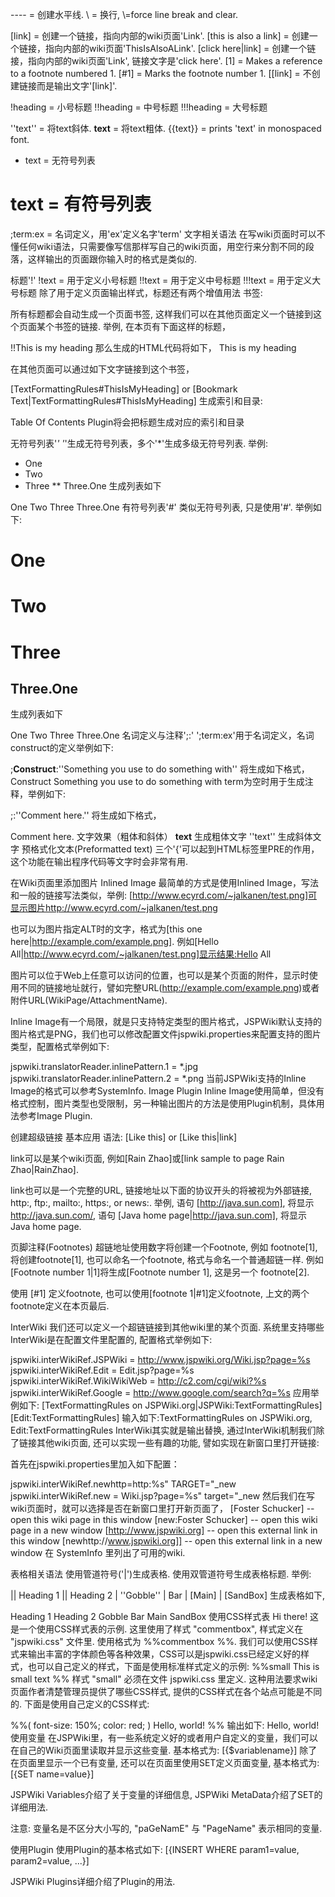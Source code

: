 ----       = 创建水平线.
\\         = 换行, \\\=force line break and clear.

[link]     = 创建一个链接，指向内部的wiki页面'Link'.
[this is also a link] = 创建一个链接，指向内部的wiki页面'ThisIsAlsoALink'.
[click here|link] = 创建一个链接，指向内部的wiki页面'Link', 链接文字是'click here'.
[1]        = Makes a reference to a footnote numbered 1.
[#1]       = Marks the footnote number 1.
[[link]    = 不创建链接而是输出文字'[link]'.

!heading   = 小号标题
!!heading  = 中号标题
!!!heading = 大号标题

''text''   = 将text斜体.
__text__   = 将text粗体.
{{text}}   = prints 'text' in monospaced font.

* text     = 无符号列表
# text     = 有符号列表
;term:ex   = 名词定义，用'ex'定义名字'term'
文字相关语法
在写wiki页面时可以不懂任何wiki语法，只需要像写信那样写自己的wiki页面，用空行来分割不同的段落，这样输出的页面跟你输入时的格式是类似的.

标题'!'
!text    = 用于定义小号标题
!!text   = 用于定义中号标题
!!!text  = 用于定义大号标题
除了用于定义页面输出样式，标题还有两个增值用法
书签:

所有标题都会自动生成一个页面书签, 这样我们可以在其他页面定义一个链接到这个页面某个书签的链接. 举例, 在本页有下面这样的标题，

!!This is my heading
那么生成的HTML代码将如下，
This is my heading

在其他页面可以通过如下文字链接到这个书签，

[TextFormattingRules#ThisIsMyHeading]
or [Bookmark Text|TextFormattingRules#ThisIsMyHeading]
生成索引和目录:

Table Of Contents Plugin将会把标题生成对应的索引和目录

无符号列表'*'
'*'生成无符号列表，多个'*'生成多级无符号列表. 举例:
* One
* Two
* Three
** Three.One
生成列表如下

One
Two
Three
Three.One
有符号列表'#'
类似无符号列表, 只是使用'#'. 举例如下:
# One
# Two
# Three
## Three.One
生成列表如下

One
Two
Three
Three.One
名词定义与注释';:'
';term:ex'用于名词定义，名词construct的定义举例如下:

;__Construct__:''Something you use to do something with''
将生成如下格式，
Construct
Something you use to do something with
term为空时用于生成注释，举例如下:

;:''Comment here.''
将生成如下格式，

Comment here.
文字效果（粗体和斜体）
__text__      生成粗体文字
''text''      生成斜体文字
预格式化文本(Preformatted text)
三个'{'可以起到HTML标签里PRE的作用，这个功能在输出程序代码等文字时会非常有用.

在Wiki页面里添加图片
Inlined Image
最简单的方式是使用Inlined Image，写法和一般的链接写法类似，举例: [http://www.ecyrd.com/~jalkanen/test.png]可显示图片http://www.ecyrd.com/~jalkanen/test.png

也可以为图片指定ALT时的文字，格式为[this one here|http://example.com/example.png]. 例如[Hello All|http://www.ecyrd.com/~jalkanen/test.png]显示结果:Hello All

图片可以位于Web上任意可以访问的位置，也可以是某个页面的附件，显示时使用不同的链接地址就行，譬如完整URL(http://example.com/example.png)或者附件URL(WikiPage/AttachmentName).

Inline Image有一个局限，就是只支持特定类型的图片格式，JSPWiki默认支持的图片格式是PNG，我们也可以修改配置文件jspwiki.properties来配置支持的图片类型，配置格式举例如下:

jspwiki.translatorReader.inlinePattern.1 = *.jpg
jspwiki.translatorReader.inlinePattern.2 = *.png
当前JSPWiki支持的Inline Image的格式可以参考SystemInfo.
Image Plugin
Inline Image使用简单，但没有格式控制，图片类型也受限制，另一种输出图片的方法是使用Plugin机制，具体用法参考Image Plugin.

创建超级链接
基本应用
语法: [Like this] or [Like this|link]

link可以是某个wiki页面, 例如[Rain Zhao]或[link sample to page Rain Zhao|RainZhao].

link也可以是一个完整的URL, 链接地址以下面的协议开头的将被视为外部链接, http:, ftp:, mailto:, https:, or news:. 举例, 语句 [http://java.sun.com], 将显示 http://java.sun.com/, 语句 [Java home page|http://java.sun.com], 将显示 Java home page.

页脚注释(Footnotes)
超链地址使用数字将创建一个Footnote, 例如 footnote[1], 将创建footnote[1], 也可以命名一个footnote, 格式与命名一个普通超链一样. 例如 [Footnote number 1|1]将生成[Footnote number 1], 这是另一个 footnote[2].

使用 [#1] 定义footnote, 也可以使用[footnote 1|#1]定义footnote, 上文的两个footnote定义在本页最后.

InterWiki
我们还可以定义一个超链链接到其他wiki里的某个页面. 系统里支持哪些InterWiki是在配置文件里配置的, 配置格式举例如下:

jspwiki.interWikiRef.JSPWiki = http://www.jspwiki.org/Wiki.jsp?page=%s
jspwiki.interWikiRef.Edit = Edit.jsp?page=%s
jspwiki.interWikiRef.WikiWikiWeb = http://c2.com/cgi/wiki?%s
jspwiki.interWikiRef.Google = http://www.google.com/search?q=%s
应用举例如下:
[TextFormattingRules on JSPWiki.org|JSPWiki:TextFormattingRules]
[Edit:TextFormattingRules]
输入如下:TextFormattingRules on JSPWiki.org, Edit:TextFormattingRules
InterWiki其实就是输出替换, 通过InterWiki机制我们除了链接其他wiki页面, 还可以实现一些有趣的功能, 譬如实现在新窗口里打开链接:

首先在jspwiki.properties里加入如下配置：

jspwiki.interWikiRef.newhttp=http:%s" TARGET="_new
jspwiki.interWikiRef.new = Wiki.jsp?page=%s" target="_new
然后我们在写wiki页面时，就可以选择是否在新窗口里打开新页面了，
[Foster Schucker]  -- open this wiki page in this window
[new:Foster Schucker] -- open this wiki page in a new window
[http://www.jspwiki.org] -- open this external link in this window
[newhttp://www.jspwiki.org]] -- open this external link in a new window
在 SystemInfo 里列出了可用的wiki.

表格相关语法
使用管道符号('|')生成表格. 使用双管道符号生成表格标题. 举例:

|| Heading 1 || Heading 2
| ''Gobble'' | Bar
| [Main]     | [SandBox]
生成表格如下,

 

Heading 1 Heading 2
Gobble	Bar
Main	SandBox
使用CSS样式表
Hi there!
这是一个使用CSS样式表的示例. 这里使用了样式 "commentbox", 样式定义在 "jspwiki.css" 文件里. 使用格式为 %%commentbox %%.
我们可以使用CSS样式来输出丰富的字体颜色等各种效果，CSS可以是jspwiki.css已经定义好的样式，也可以自己定义的样式，下面是使用标准样式定义的示例:
%%small
This is small text
%%
样式 "small" 必须在文件 jspwiki.css 里定义. 这种用法要求wiki页面作者清楚管理员提供了哪些CSS样式, 提供的CSS样式在各个站点可能是不同的.
下面是使用自己定义的CSS样式:

%%( font-size: 150%; color: red; )
Hello, world!
%%
输出如下:
Hello, world!
使用变量
在JSPWiki里，有一些系统定义好的或者用户自定义的变量，我们可以在自己的Wiki页面里读取并显示这些变量. 基本格式为: [{$variablename}]
除了在页面里显示一个已有变量, 还可以在页面里使用SET定义页面变量, 基本格式为: [{SET name=value}]

JSPWiki Variables介绍了关于变量的详细信息, JSPWiki MetaData介绍了SET的详细用法.

注意: 变量名是不区分大小写的, "paGeNamE" 与 "PageName" 表示相同的变量.

使用Plugin
使用Plugin的基本格式如下:
[{INSERT WHERE param1=value, param2=value, ...}]

JSPWiki Plugins详细介绍了Plugin的用法.